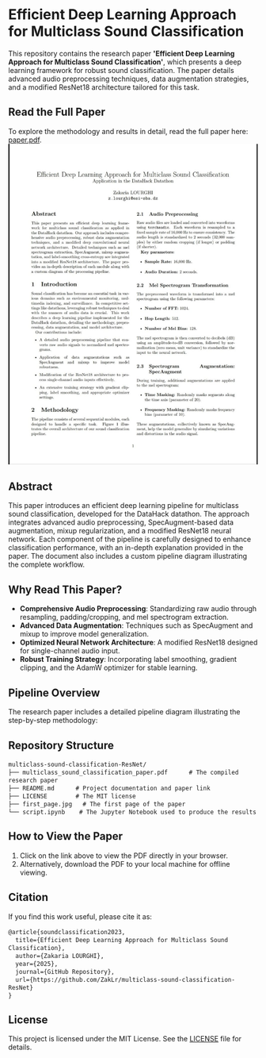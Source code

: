 # Efficient Deep Learning Approach for Multiclass Sound Classification

This repository contains the research paper **'Efficient Deep Learning Approach for Multiclass Sound Classification'**, which presents a deep learning framework for robust sound classification. The paper details advanced audio preprocessing techniques, data augmentation strategies, and a modified ResNet18 architecture tailored for this task.

## Read the Full Paper
To explore the methodology and results in detail, read the full paper here: [paper.pdf](multiclass_sound_classification_paper.pdf).
![h](first_page.jpg)

## Abstract
This paper introduces an efficient deep learning pipeline for multiclass sound classification, developed for the DataHack datathon. The approach integrates advanced audio preprocessing, SpecAugment-based data augmentation, mixup regularization, and a modified ResNet18 neural network. Each component of the pipeline is carefully designed to enhance classification performance, with an in-depth explanation provided in the paper. The document also includes a custom pipeline diagram illustrating the complete workflow.

## Why Read This Paper?
- **Comprehensive Audio Preprocessing**: Standardizing raw audio through resampling, padding/cropping, and mel spectrogram extraction.
- **Advanced Data Augmentation**: Techniques such as SpecAugment and mixup to improve model generalization.
- **Optimized Neural Network Architecture**: A modified ResNet18 designed for single-channel audio input.
- **Robust Training Strategy**: Incorporating label smoothing, gradient clipping, and the AdamW optimizer for stable learning.

## Pipeline Overview
The research paper includes a detailed pipeline diagram illustrating the step-by-step methodology:


## Repository Structure
```
multiclass-sound-classification-ResNet/
├── multiclass_sound_classification_paper.pdf      # The compiled research paper
├── README.md      # Project documentation and paper link
├── LICENSE        # The MIT license
├── first_page.jpg   # The first page of the paper
└── script.ipynb    # The Jupyter Notebook used to produce the results
```

## How to View the Paper
1. Click on the link above to view the PDF directly in your browser.
2. Alternatively, download the PDF to your local machine for offline viewing.

## Citation
If you find this work useful, please cite it as:
```
@article{soundclassification2023,
  title={Efficient Deep Learning Approach for Multiclass Sound Classification},
  author={Zakaria LOURGHI},
  year={2025},
  journal={GitHub Repository},
  url={https://github.com/ZakLr/multiclass-sound-classification-ResNet}
}
```

## License
This project is licensed under the MIT License. See the [LICENSE](LICENSE) file for details.
